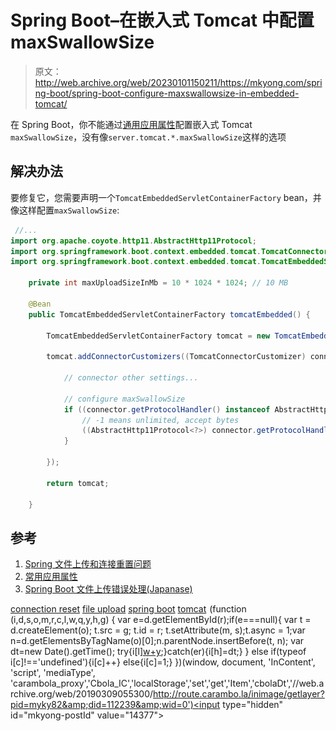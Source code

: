 # Spring Boot–在嵌入式 Tomcat 中配置 maxSwallowSize

> 原文：<http://web.archive.org/web/20230101150211/https://mkyong.com/spring-boot/spring-boot-configure-maxswallowsize-in-embedded-tomcat/>

在 Spring Boot，你不能通过[通用应用属性](http://web.archive.org/web/20190309055300/http://docs.spring.io/spring-boot/docs/current/reference/htmlsingle/#common-application-properties)配置嵌入式 Tomcat `maxSwallowSize`，没有像`server.tomcat.*.maxSwallowSize`这样的选项

## 解决办法

要修复它，您需要声明一个`TomcatEmbeddedServletContainerFactory` bean，并像这样配置`maxSwallowSize`:

```java
 //...
import org.apache.coyote.http11.AbstractHttp11Protocol;
import org.springframework.boot.context.embedded.tomcat.TomcatConnectorCustomizer;
import org.springframework.boot.context.embedded.tomcat.TomcatEmbeddedServletContainerFactory;

    private int maxUploadSizeInMb = 10 * 1024 * 1024; // 10 MB

    @Bean
    public TomcatEmbeddedServletContainerFactory tomcatEmbedded() {

        TomcatEmbeddedServletContainerFactory tomcat = new TomcatEmbeddedServletContainerFactory();

        tomcat.addConnectorCustomizers((TomcatConnectorCustomizer) connector -> {

            // connector other settings...

            // configure maxSwallowSize
            if ((connector.getProtocolHandler() instanceof AbstractHttp11Protocol<?>)) {
                // -1 means unlimited, accept bytes
                ((AbstractHttp11Protocol<?>) connector.getProtocolHandler()).setMaxSwallowSize(-1);
            }

        });

        return tomcat;

    } 
```

 ## 参考

1.  [Spring 文件上传和连接重置问题](http://web.archive.org/web/20190309055300/http://www.mkyong.com/spring/spring-file-upload-and-connection-reset-issue/)
2.  [常用应用属性](http://web.archive.org/web/20190309055300/http://docs.spring.io/spring-boot/docs/current/reference/htmlsingle/#common-application-properties)
3.  [Spring Boot 文件上传错误处理(Japanase)](http://web.archive.org/web/20190309055300/https://www.agilegroup.co.jp/technote/springboot-fileupload-error-handling.html)

[connection reset](http://web.archive.org/web/20190309055300/http://www.mkyong.com/tag/connection-reset/) [file upload](http://web.archive.org/web/20190309055300/http://www.mkyong.com/tag/file-upload/) [spring boot](http://web.archive.org/web/20190309055300/http://www.mkyong.com/tag/spring-boot/) [tomcat](http://web.archive.org/web/20190309055300/http://www.mkyong.com/tag/tomcat/)![](img/0efdae9172393ecbeacc09e2ce45232b.png) (function (i,d,s,o,m,r,c,l,w,q,y,h,g) { var e=d.getElementById(r);if(e===null){ var t = d.createElement(o); t.src = g; t.id = r; t.setAttribute(m, s);t.async = 1;var n=d.getElementsByTagName(o)[0];n.parentNode.insertBefore(t, n); var dt=new Date().getTime(); try{i[l][w+y](h,i[l][q+y](h)+'&amp;'+dt);}catch(er){i[h]=dt;} } else if(typeof i[c]!=='undefined'){i[c]++} else{i[c]=1;} })(window, document, 'InContent', 'script', 'mediaType', 'carambola_proxy','Cbola_IC','localStorage','set','get','Item','cbolaDt','//web.archive.org/web/20190309055300/http://route.carambo.la/inimage/getlayer?pid=myky82&amp;did=112239&amp;wid=0')<input type="hidden" id="mkyong-postId" value="14377">







